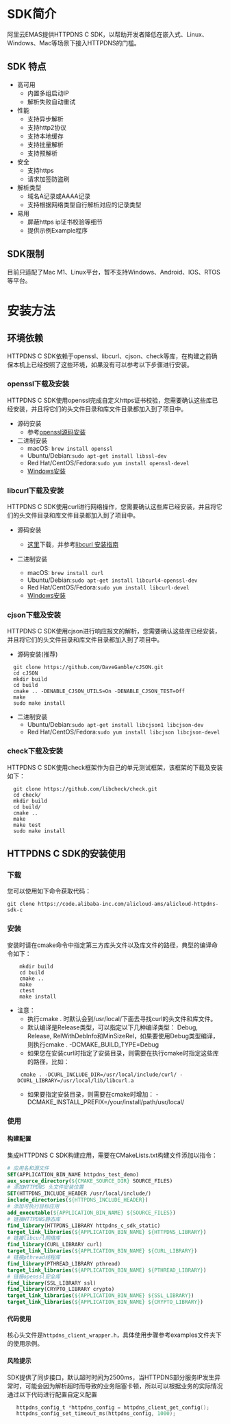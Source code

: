 # SDK简介

阿里云EMAS提供HTTPDNS C SDK，以帮助开发者降低在嵌入式、Linux、Windows、Mac等场景下接入HTTPDNS的门槛。

## SDK 特点

* 高可用
  - 内置多组启动IP
  - 解析失败自动重试
* 性能
  - 支持异步解析
  - 支持http2协议
  - 支持本地缓存
  - 支持批量解析
  - 支持预解析
* 安全
  - 支持https
  - 请求加签防盗刷
* 解析类型
  - 域名A记录或AAAA记录
  - 支持根据网络类型自行解析对应的记录类型
* 易用
  - 屏蔽https ip证书校验等细节
  - 提供示例Example程序

## SDK限制

目前只适配了Mac M1、Linux平台，暂不支持Windows、Android、IOS、RTOS等平台。

# 安装方法

## 环境依赖
HTTPDNS C SDK依赖于openssl、libcurl、cjson、check等库，在构建之前确保本机上已经按照了这些环境，如果没有可以参考以下步骤进行安装。

### openssl下载及安装

HTTPDNS C SDK使用openssl完成自定义https证书校验，您需要确认这些库已经安装，并且将它们的头文件目录和库文件目录都加入到了项目中。

* 源码安装
  - 参考[openssl源码安装](https://github.com/openssl/openssl/blob/master/INSTALL.md)
* 二进制安装
  - macOS: ```brew install openssl```
  - Ubuntu/Debian:```sudo apt-get install libssl-dev```
  - Red Hat/CentOS/Fedora:```sudo yum install openssl-devel```
  - [Windows安装](https://slproweb.com/products/Win32OpenSSL.html)

### libcurl下载及安装

HTTPDNS C SDK使用curl进行网络操作，您需要确认这些库已经安装，并且将它们的头文件目录和库文件目录都加入到了项目中。

* 源码安装
  - [这里](http://curl.haxx.se/download.html)下载，并参考[libcurl 安装指南](http://curl.haxx.se/docs/install.html)

* 二进制安装
  - macOS: ```brew install curl```
  - Ubuntu/Debian:```sudo apt-get install libcurl4-openssl-dev```
  - Red Hat/CentOS/Fedora:```sudo yum install libcurl-devel```
  - [Windows安装](https://curl.se/windows/)

### cjson下载及安装

HTTPDNS C SDK使用cjson进行响应报文的解析，您需要确认这些库已经安装，并且将它们的头文件目录和库文件目录都加入到了项目中。
* 源码安装(推荐)
```shell
  git clone https://github.com/DaveGamble/cJSON.git
  cd cJSON
  mkdir build
  cd build
  cmake .. -DENABLE_CJSON_UTILS=On -DENABLE_CJSON_TEST=Off 
  make
  sudo make install
```
* 二进制安装
  - Ubuntu/Debian:```sudo apt-get install libcjson1 libcjson-dev```
  - Red Hat/CentOS/Fedora:```sudo yum install libcjson libcjson-devel```

### check下载及安装

HTTPDNS C SDK使用check框架作为自己的单元测试框架，该框架的下载及安装如下：

```shell
  git clone https://github.com/libcheck/check.git
  cd check/
  mkdir build
  cd build/
  cmake ..
  make
  make test
  sudo make install
```

## HTTPDNS C SDK的安装使用
### 下载
您可以使用如下命令获取代码：

```shell
git clone https://code.alibaba-inc.com/alicloud-ams/alicloud-httpdns-sdk-c
```
### 安装
安装时请在cmake命令中指定第三方库头文件以及库文件的路径，典型的编译命令如下：

```shell
    mkdir build
    cd build
    cmake ..
    make
    ctest
    make install
```

* 注意：
  - 执行cmake . 时默认会到/usr/local/下面去寻找curl的头文件和库文件。
  - 默认编译是Release类型，可以指定以下几种编译类型： Debug, Release,
    RelWithDebInfo和MinSizeRel，如果要使用Debug类型编译，则执行cmake . -DCMAKE_BUILD_TYPE=Debug
  - 如果您在安装curl时指定了安装目录，则需要在执行cmake时指定这些库的路径，比如：
  ```shell
   cmake . -DCURL_INCLUDE_DIR=/usr/local/include/curl/ -DCURL_LIBRARY=/usr/local/lib/libcurl.a
  ```
  - 如果要指定安装目录，则需要在cmake时增加： -DCMAKE_INSTALL_PREFIX=/your/install/path/usr/local/

### 使用
#### 构建配置
集成HTTPDNS C SDK构建应用，需要在CMakeLists.txt构建文件添加以指令：
```cmake
# 应用名和源文件
SET(APPLICATION_BIN_NAME httpdns_test_demo)
aux_source_directory(${CMAKE_SOURCE_DIR} SOURCE_FILES)
# 添加HTTPDNS 头文件安装位置
SET(HTTPDNS_INCLUDE_HEADER /usr/local/include/)
include_directories(${HTTPDNS_INCLUDE_HEADER})
# 添加可执行目标应用
add_executable(${APPLICATION_BIN_NAME} ${SOURCE_FILES})
# 链接HTTPDNS静态库
find_library(HTTPDNS_LIBRARY httpdns_c_sdk_static)
target_link_libraries(${APPLICATION_BIN_NAME} ${HTTPDNS_LIBRARY})
# 链接libcurl网络库
find_library(CURL_LIBRARY curl)
target_link_libraries(${APPLICATION_BIN_NAME} ${CURL_LIBRARY})
# 链接pthread线程库
find_library(PTHREAD_LIBRARY pthread)
target_link_libraries(${APPLICATION_BIN_NAME} ${PTHREAD_LIBRARY})
# 链接openssl安全库
find_library(SSL_LIBRARY ssl)
find_library(CRYPTO_LIBRARY crypto)
target_link_libraries(${APPLICATION_BIN_NAME} ${SSL_LIBRARY})
target_link_libraries(${APPLICATION_BIN_NAME} ${CRYPTO_LIBRARY})

```
#### 代码使用
核心头文件是```httpdns_client_wrapper.h```，具体使用步骤参考examples文件夹下的使用示例。
#### 风险提示
SDK提供了同步接口，默认超时时间为2500ms，当HTTPDNS部分服务IP发生异常时，可能会因为解析超时而导致的业务阻塞卡顿，所以可以根据业务的实际情况通过以下代码进行配置自定义配置
```c
   httpdns_config_t *httpdns_config = httpdns_client_get_config();
   httpdns_config_set_timeout_ms(httpdns_config, 1000);
```


